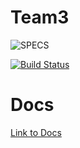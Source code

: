 # Team3

![SPECS](./logo.png)

[![Build Status](https://travis-ci.com/ucsd-cse112/team3.svg?token=N7quhPzu2SUwxwSC1Q4R&branch=master)](https://travis-ci.com/ucsd-cse112/team3)

# Docs
[Link to Docs](./index.html)
